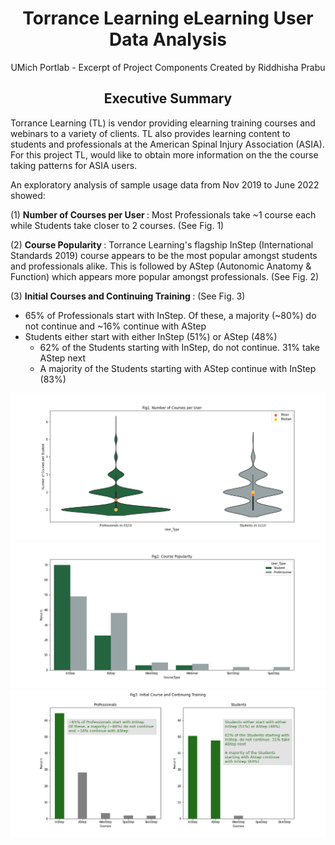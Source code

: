 


# <center>Torrance Learning eLearning User Data Analysis</center>
<center> UMich Portlab - Excerpt of Project Components Created by Riddhisha Prabu </center>

## <center> Executive Summary</center> 

Torrance Learning (TL) is vendor providing elearning training courses and webinars to a variety of clients. TL also provides learning content to students and 
professionals at the American Spinal Injury Association (ASIA). For this project TL, would like to obtain more information on the the course taking patterns for 
ASIA users.

An exploratory analysis of sample usage data from Nov 2019 to June 2022 showed: 

(1) <b> Number of Courses per User </b>: Most Professionals take ~1 course each while Students take closer to 2 courses. (See Fig. 1)

(2) <b> Course Popularity </b>: Torrance Learning's flagship InStep (International Standards 2019) course appears to be the most popular amongst students and professionals alike. This is followed by AStep (Autonomic Anatomy & Function) which appears more popular amongst professionals. (See Fig. 2)

(3) <b> Initial Courses and Continuing Training </b>: (See Fig. 3)
  * 65% of Professionals start with InStep. Of these, a majority (~80%) do not continue and ~16% continue with AStep
  * Students either start with either InStep (51%) or AStep (48%) 
    * 62% of the Students starting with InStep, do not continue. 31% take AStep next 
    * A majority of the Students starting with AStep continue with InStep (83%)


![AverageCourse.png](AverageCourse.png)
![CoursePopularity.png](CoursePopularity.png)
![InitialandContinuing.png](InitialandContinuing.png)
